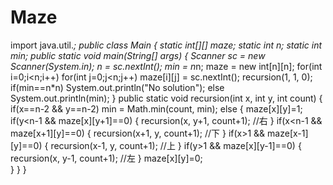 # Maze
import java.util.*;
public class Main {
	static int[][] maze;
	static int n;
	static int min;
	public static void main(String[] args) {
		Scanner sc = new Scanner(System.in);
		n = sc.nextInt();
		min = n*n;
		maze = new int[n][n];
		for(int i=0;i<n;i++)
			for(int j=0;j<n;j++) 
				maze[i][j] = sc.nextInt();
		recursion(1, 1, 0);
		if(min==n*n)
			System.out.println("No solution");
		else 
			System.out.println(min);
	}
	public static void recursion(int x, int y, int count) {
		if(x==n-2 && y==n-2)
			min = Math.min(count, min);
		else {
			maze[x][y]=1;							
			if(y<n-1 && maze[x][y+1]==0) {
				recursion(x, y+1, count+1);			//右
			}
			if(x<n-1 && maze[x+1][y]==0) {
				recursion(x+1, y, count+1);			//下
			}
			if(x>1 && maze[x-1][y]==0) {
				recursion(x-1, y, count+1);			//上
			}
			if(y>1 && maze[x][y-1]==0) {
				recursion(x, y-1, count+1);			//左
			}
			maze[x][y]=0;						
		}
	}
}
